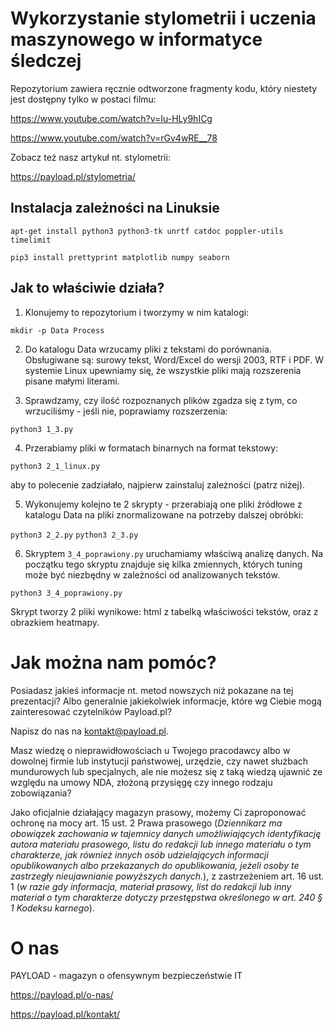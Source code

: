 # Wykorzystanie stylometrii i uczenia maszynowego w informatyce śledczej

Repozytorium zawiera ręcznie odtworzone fragmenty kodu, który niestety jest dostępny tylko w postaci filmu:

https://www.youtube.com/watch?v=Iu-HLy9hICg

https://www.youtube.com/watch?v=rGv4wRE__78

Zobacz też nasz artykuł nt. stylometrii:

https://payload.pl/stylometria/


## Instalacja zależności na Linuksie

`apt-get install python3 python3-tk unrtf catdoc poppler-utils timelimit`

`pip3 install prettyprint matplotlib numpy seaborn`


## Jak to właściwie działa?

1. Klonujemy to repozytorium i tworzymy w nim katalogi:

`mkdir -p Data Process`

2. Do katalogu Data wrzucamy pliki z tekstami do porównania. Obsługiwane są: surowy tekst, Word/Excel do wersji 2003, RTF i PDF. W systemie Linux upewniamy się, że wszystkie pliki mają rozszerenia pisane małymi literami.

3. Sprawdzamy, czy ilość rozpoznanych plików zgadza się z tym, co wrzuciliśmy - jeśli nie, poprawiamy rozszerzenia:

`python3 1_3.py`

4. Przerabiamy pliki w formatach binarnych na format tekstowy:

`python3 2_1_linux.py`

aby to polecenie zadziałało, najpierw zainstaluj zależności (patrz niżej).

5. Wykonujemy kolejno te 2 skrypty - przerabiają one pliki źródłowe z katalogu Data na pliki znormalizowane na potrzeby dalszej obróbki:

`python3 2_2.py`
`python3 2_3.py`

6. Skryptem `3_4_poprawiony.py` uruchamiamy właściwą analizę danych. Na początku tego skryptu znajduje się kilka zmiennych, których tuning może być niezbędny w zależności od analizowanych tekstów.

`python3 3_4_poprawiony.py`

Skrypt tworzy 2 pliki wynikowe: html z tabelką właściwości tekstów, oraz z obrazkiem heatmapy.



# Jak można nam pomóc?

Posiadasz jakieś informacje nt. metod nowszych niż pokazane na tej prezentacji? Albo generalnie jakiekolwiek informacje, które wg Ciebie mogą zainteresować czytelników Payload.pl?

Napisz do nas na kontakt@payload.pl.

Masz wiedzę o nieprawidłowościach u Twojego pracodawcy albo w dowolnej firmie lub instytucji państwowej, urzędzie, czy nawet służbach mundurowych lub specjalnych, ale nie możesz się z taką wiedzą ujawnić ze względu na umowy NDA, złożoną przysięgę czy innego rodzaju zobowiązania?

Jako oficjalnie działający magazyn prasowy, możemy Ci zaproponować ochronę na mocy art. 15 ust. 2 Prawa prasowego (*Dziennikarz ma obowiązek zachowania w tajemnicy danych umożliwiających identyfikację autora materiału prasowego, listu do redakcji lub innego materiału o tym charakterze, jak również innych osób udzielających informacji opublikowanych albo przekazanych do opublikowania, jeżeli osoby te zastrzegły nieujawnianie powyższych danych.*), z zastrzeżeniem art. 16 ust. 1 (*w razie gdy informacja, materiał prasowy, list do redakcji lub inny materiał o tym charakterze dotyczy przestępstwa określonego w art. 240 § 1 Kodeksu karnego*).

# O nas

PAYLOAD - magazyn o ofensywnym bezpieczeństwie IT

https://payload.pl/o-nas/

https://payload.pl/kontakt/
